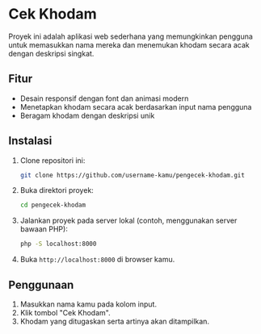# Cek Khodam

Proyek ini adalah aplikasi web sederhana yang memungkinkan pengguna untuk memasukkan nama mereka dan menemukan khodam secara acak dengan deskripsi singkat.

## Fitur

- Desain responsif dengan font dan animasi modern
- Menetapkan khodam secara acak berdasarkan input nama pengguna
- Beragam khodam dengan deskripsi unik

## Instalasi

1. Clone repositori ini:
    ```bash
    git clone https://github.com/username-kamu/pengecek-khodam.git
    ```

2. Buka direktori proyek:
    ```bash
    cd pengecek-khodam
    ```

3. Jalankan proyek pada server lokal (contoh, menggunakan server bawaan PHP):
    ```bash
    php -S localhost:8000
    ```

4. Buka `http://localhost:8000` di browser kamu.

## Penggunaan

1. Masukkan nama kamu pada kolom input.
2. Klik tombol "Cek Khodam".
3. Khodam yang ditugaskan serta artinya akan ditampilkan.
